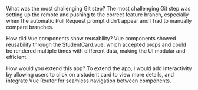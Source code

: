 What was the most challenging Git step? The most challenging Git step was setting up the remote and pushing to the correct feature branch, especially when the automatic Pull Request prompt didn’t appear and I had to manually compare branches.

How did Vue components show reusability? Vue components showed reusability through the StudentCard.vue, which accepted props and could be rendered multiple times with different data, making the UI modular and efficient.

How would you extend this app? To extend the app, I would add interactivity by allowing users to click on a student card to view more details, and integrate Vue Router for seamless navigation between components.
